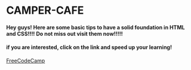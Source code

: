 # CAMPER-CAFE

<h4>Hey guys!  Here are some basic tips to have a solid foundation in HTML and CSS!!!! Do not miss out visit them now!!!!! </h4>
<h4>if you are interested, click on the link and speed up your learning!</h4>
<a target="_blank"  href="https://www.freecodecamp.org/learn/2022/responsive-web-design/">FreeCodeCamp</a>

